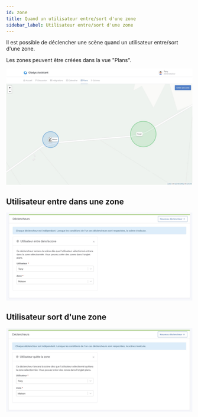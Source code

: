 ```yaml
---
id: zone
title: Quand un utilisateur entre/sort d'une zone
sidebar_label: Utilisateur entre/sort d'une zone
---
```


Il est possible de déclencher une scène quand un utilisateur entre/sort d'une zone.

Les zones peuvent être créées dans la vue "Plans".

![Plan](../../../../../static/img/docs/fr/scenes/zone/map.jpg)

## Utilisateur entre dans une zone

![Utilisateur entre dans une zone](../../../../../static/img/docs/fr/scenes/zone/user-entered-zone.jpg)

## Utilisateur sort d'une zone

![Utilisateur sort d'une zone](../../../../../static/img/docs/fr/scenes/zone/user-left-zone.jpg)
